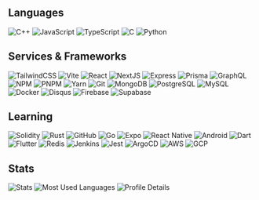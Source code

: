 <!--
**ChenBingWei1201/ChenBingWei1201** is a ✨ _special_ ✨ repository because its `README.md` (this file) appears on your GitHub profile.

Here are some ideas to get you started:

- 🔭 I’m currently working on ...
- 🌱 I’m currently learning ...
- 👯 I’m looking to collaborate on ...
- 🤔 I’m looking for help with ...
- 💬 Ask me about ...
- 📫 How to reach me: ...
- 😄 Pronouns: ...
- ⚡ Fun fact: ...
-->

## Languages

![C++](https://img.shields.io/badge/-C++-000000?style=flat&logo=CPlusPlus&logoColor=F34B7D)
![JavaScript](https://img.shields.io/badge/-JavaScript-000000?style=flat&logo=javascript)
![TypeScript](https://img.shields.io/badge/-TypeScript-000000?style=flat&logo=typescript&logoColor=007ACC)
![C](https://img.shields.io/badge/-C-000000?style=flat&logo=C&logoColor=808080)
![Python](https://img.shields.io/badge/-Python-000000?style=flat&logo=python)

## Services & Frameworks

![TailwindCSS](https://img.shields.io/badge/-TailwindCSS-000000?style=flat&logo=tailwindcss&logoColor=00FFFF)
![Vite](https://img.shields.io/badge/-Vite-000000?style=flat&logo=vite&logoColor=FFFF00)
![React](https://img.shields.io/badge/-React-000000?style=flat&logo=React&logoColor=4285F4)
![NextJS](https://img.shields.io/badge/-NextJS-000000?style=flat&logo=next.js&logoColor=FFFFFF)
![Express](https://img.shields.io/badge/-Express-000000?style=flat&logo=Express&logoColor=FFFFFF)
![Prisma](https://img.shields.io/badge/-Prisma-000000?style=flat&logo=Prisma&logoColor=FFFFFF)
![GraphQL](https://img.shields.io/badge/-GraphQL-000000?style=flat&logo=graphql&logoColor=E535AB)
![NPM](https://img.shields.io/badge/-NPM-000000?style=flat&logo=npm&logoColor=F05032)
![PNPM](https://img.shields.io/badge/-PNPM-000000?style=flat&logo=pnpm&logoColor=FFA500)
![Yarn](https://img.shields.io/badge/-Yarn-000000?style=flat&logo=yarn&logoColor=007ACC)
![Git](https://img.shields.io/badge/-Git-000000?style=flat&logo=git&logoColor=F05032)
![MongoDB](https://img.shields.io/badge/-MongoDB-000000?style=flat&logo=mongodb&logoColor=339933)
![PostgreSQL](https://img.shields.io/badge/-PostgreSQL-000000?style=flat&logo=postgresql&logoColor=0064a5)
![MySQL](https://img.shields.io/badge/-MySQL-000000?style=flat&logo=mysql&logoColor=F29111)
![Docker](https://img.shields.io/badge/-Docker-000000?style=flat&logo=docker&logoColor=4285F4)
![Disqus](https://img.shields.io/badge/-Disqus-000000?style=flat&logo=Disqus&logoColor=2E9FFF)
![Firebase](https://img.shields.io/badge/-Firebase-000000?style=flat&logo=Firebase&logoColor=F6820D)
![Supabase](https://img.shields.io/badge/-Supabase-000000?style=flat&logo=Supabase&logoColor=3ECF8E)

## Learning

![Solidity](https://img.shields.io/badge/-Solidity-000000?style=flat&logo=Solidity&logoColor=BBBBBB)
![Rust](https://img.shields.io/badge/-Rust-000000?style=flat&logo=rust&logoColor=B7410E)
![GitHub](https://img.shields.io/badge/-GitHubAPI-000000?style=flat&logo=github&logoColor=FFFFFF)
![Go](https://img.shields.io/badge/-Go-000000?style=flat&logo=go&logoColor=29BEB0)
![Expo](https://img.shields.io/badge/-Expo-000000?style=flat&logo=expo&logoColor=FFFFFF)
![React Native](https://img.shields.io/badge/-ReactNative-000000?style=flat&logo=react&logoColor=61DAFB)
![Android](https://img.shields.io/badge/-Android-000000?style=flat&logo=android&logoColor=3DDC84)
![Dart](https://img.shields.io/badge/-Dart-000000?style=flat&logo=dart&logoColor=0175C2)
![Flutter](https://img.shields.io/badge/-Flutter-000000?style=flat&logo=flutter&logoColor=027DFD)
![Redis](https://img.shields.io/badge/-Redis-000000?style=flat&logo=redis&logoColor=D82C20)
![Jenkins](https://img.shields.io/badge/-Jenkins-000000?style=flat&logo=jenkins&logoColor=FFFFFF)
![Jest](https://img.shields.io/badge/-Jest-000000?style=flat&logo=jest&logoColor=C63D14)
![ArgoCD](https://img.shields.io/badge/-ArgoCD-000000?style=flat&logo=argo&logoColor=FC7F44)
![AWS](https://img.shields.io/badge/-AWS-000000?style=flat&logo=AmazonWebServices&logoColor=F48120)
![GCP](https://img.shields.io/badge/-GoogleCloud-000000?style=flat&logo=GoogleCloud&logoColor=4285F4)

## Stats

![Stats](https://github-profile-summary-cards.vercel.app/api/cards/stats?username=ChenBingWei1201&theme=radical)
![Most Used Languages](https://github-readme-stats.vercel.app/api/top-langs/?username=ChenBingWei1201&langs_count=6&layout=compact&theme=radical&exclude_repo=ubuntu-config,ML-learn)
![Profile Details](https://github-profile-summary-cards.vercel.app/api/cards/profile-details?username=ChenBingWei1201&theme=radical)
